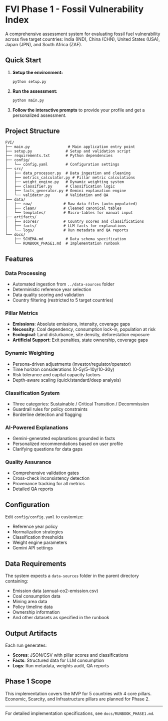 # FVI Phase 1 - Fossil Vulnerability Index

A comprehensive assessment system for evaluating fossil fuel vulnerability across five target countries: India (IND), China (CHN), United States (USA), Japan (JPN), and South Africa (ZAF).

## Quick Start

1. **Setup the environment:**
   ```bash
   python setup.py
   ```

2. **Run the assessment:**
   ```bash
   python main.py
   ```

3. **Follow the interactive prompts** to provide your profile and get a personalized assessment.

## Project Structure

```
FVI/
├── main.py                 # Main application entry point
├── setup.py               # Setup and validation script
├── requirements.txt       # Python dependencies
├── config/
│   └── config.yaml        # Configuration settings
├── src/
│   ├── data_processor.py  # Data ingestion and cleaning
│   ├── metrics_calculator.py # Pillar metric calculations
│   ├── weight_engine.py   # Dynamic weighting system
│   ├── classifier.py      # Classification logic
│   ├── facts_generator.py # Gemini explanation engine
│   └── validator.py       # Validation and QA
├── data/
│   ├── raw/              # Raw data files (auto-populated)
│   ├── clean/            # Cleaned canonical tables
│   └── templates/        # Micro-tables for manual input
├── artifacts/
│   ├── scores/           # Country scores and classifications
│   ├── facts/            # LLM facts for explanations
│   └── logs/             # Run metadata and QA reports
└── docs/
    ├── SCHEMA.md          # Data schema specification
    └── RUNBOOK_PHASE1.md  # Implementation runbook
```

## Features

### Data Processing
- Automated ingestion from `../data-sources` folder
- Deterministic reference year selection
- Data quality scoring and validation
- Country filtering (restricted to 5 target countries)

### Pillar Metrics
- **Emissions**: Absolute emissions, intensity, coverage gaps
- **Necessity**: Coal dependency, consumption lock-in, population at risk
- **Ecological**: Land disturbance, site density, deforestation exposure
- **Artificial Support**: Exit penalties, state ownership, coverage gaps

### Dynamic Weighting
- Persona-driven adjustments (investor/regulator/operator)
- Time horizon considerations (0-5y/5-10y/10-30y)
- Risk tolerance and capital capacity factors
- Depth-aware scaling (quick/standard/deep analysis)

### Classification System
- Three categories: Sustainable / Critical Transition / Decommission
- Guardrail rules for policy constraints
- Borderline detection and flagging

### AI-Powered Explanations
- Gemini-generated explanations grounded in facts
- Personalized recommendations based on user profile
- Clarifying questions for data gaps

### Quality Assurance
- Comprehensive validation gates
- Cross-check inconsistency detection
- Provenance tracking for all metrics
- Detailed QA reports

## Configuration

Edit `config/config.yaml` to customize:
- Reference year policy
- Normalization strategies
- Classification thresholds
- Weight engine parameters
- Gemini API settings

## Data Requirements

The system expects a `data-sources` folder in the parent directory containing:
- Emission data (annual-co2-emission.csv)
- Coal consumption data
- Mining area data
- Policy timeline data
- Ownership information
- And other datasets as specified in the runbook

## Output Artifacts

Each run generates:
- **Scores**: JSON/CSV with pillar scores and classifications
- **Facts**: Structured data for LLM consumption
- **Logs**: Run metadata, weights audit, QA reports

## Phase 1 Scope

This implementation covers the MVP for 5 countries with 4 core pillars. Economic, Scarcity, and Infrastructure pillars are planned for Phase 2.

---

For detailed implementation specifications, see `docs/RUNBOOK_PHASE1.md`.

